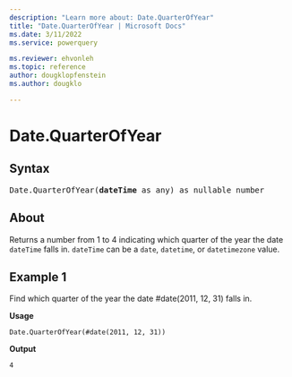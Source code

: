 ```yaml
---
description: "Learn more about: Date.QuarterOfYear"
title: "Date.QuarterOfYear | Microsoft Docs"
ms.date: 3/11/2022
ms.service: powerquery

ms.reviewer: ehvonleh
ms.topic: reference
author: dougklopfenstein
ms.author: dougklo

---
```

# Date.QuarterOfYear

## Syntax

<pre>
Date.QuarterOfYear(<b>dateTime</b> as any) as nullable number
</pre>
  
## About

Returns a number from 1 to 4 indicating which quarter of the year the date `dateTime` falls in. `dateTime` can be a `date`, `datetime`, or `datetimezone` value.

## Example 1

Find which quarter of the year the date #date(2011, 12, 31) falls in.

**Usage**

```powerquery-m
Date.QuarterOfYear(#date(2011, 12, 31))
```

**Output**

`4`
